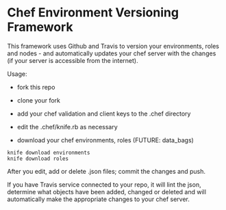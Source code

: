 Chef Environment Versioning Framework
====================

This framework uses Github and Travis to version your environments, roles and nodes - and automatically updates your chef server with the changes (if your server is accessible from the internet).

Usage:

- fork this repo
- clone your fork
- add your chef validation and client keys to the .chef directory
- edit the .chef/knife.rb as necessary

- download your chef environments, roles (FUTURE: data_bags)

```
knife download environments
knife download roles
```

After you edit, add or delete .json files; commit the changes and push.

If you have Travis service connected to your repo, it will lint the json, determine what objects have been added, changed or deleted and will automatically make the appropriate changes to your chef server.
